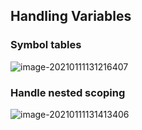 ## Handling Variables



### Symbol tables

![image-20210111131216407](https://loyioblog.oss-cn-beijing.aliyuncs.com/LoyioBlog/202101/0111C2tzYx.png)



### Handle  nested scoping

![image-20210111131413406](https://loyioblog.oss-cn-beijing.aliyuncs.com/LoyioBlog/202101/0111bsmunw.png)